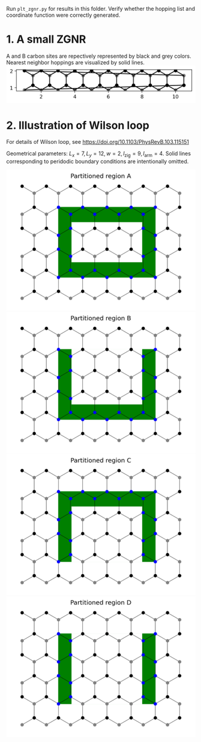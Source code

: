 Run `plt_zgnr.py` for results in this folder. Verify whether the hopping list and coordinate function were correctly generated.


# 1. A small ZGNR

A and B carbon sites are repectively represented by black and grey colors. Nearest neighbor hoppings are visualized by solid lines.
![](geometry_Lx10Ly4.png)

# 2. Illustration of Wilson loop

For details of Wilson loop, see https://doi.org/10.1103/PhysRevB.103.115151

Geometrical parameters: $L_x = 7, L_y = 12, w = 2, l_\text{zig} = 9, l_\text{arm} = 4$. Solid lines corresponding to peridodic boundary conditions are intentionally omitted.

![](partition_regionA.png)
![](partition_regionB.png)
![](partition_regionC.png)
![](partition_regionD.png)


